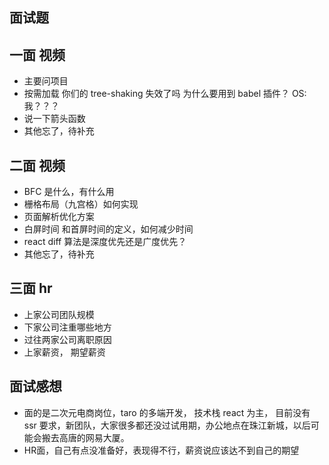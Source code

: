 ## 面试题

## 一面 视频

- 主要问项目
- 按需加载 你们的 tree-shaking 失效了吗 为什么要用到 babel 插件？ OS: 我？？？
- 说一下箭头函数
- 其他忘了，待补充

## 二面 视频

- BFC 是什么，有什么用
- 栅格布局（九宫格）如何实现
- 页面解析优化方案
- 白屏时间 和首屏时间的定义，如何减少时间
- react diff 算法是深度优先还是广度优先？
- 其他忘了，待补充


## 三面 hr

- 上家公司团队规模
- 下家公司注重哪些地方
- 过往两家公司离职原因
- 上家薪资， 期望薪资

## 面试感想

- 面的是二次元电商岗位，taro 的多端开发， 技术栈 react 为主， 目前没有 ssr 要求，新团队，大家很多都还没过试用期，办公地点在珠江新城，以后可能会搬去高唐的网易大厦。
- HR面，自己有点没准备好，表现得不行，薪资说应该达不到自己的期望
